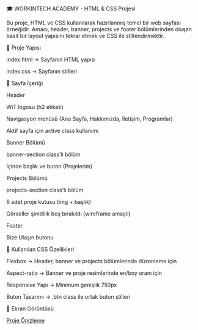 🎓 WORKINTECH ACADEMY - HTML & CSS Projesi

Bu proje, HTML ve CSS kullanılarak hazırlanmış temel bir web sayfası örneğidir.
Amacı, header, banner, projects ve footer bölümlerinden oluşan basit bir layout yapısını tekrar etmek ve CSS ile stillendirmektir.

📂 Proje Yapısı

index.html → Sayfanın HTML yapısı

index.css → Sayfanın stilleri

🚀 Sayfa İçeriği

Header

WiT logosu (h2 etiketi)

Navigasyon menüsü (Ana Sayfa, Hakkımızda, İletişim, Programlar)

Aktif sayfa için active class kullanımı

Banner Bölümü

banner-section class’lı bölüm

İçinde başlık ve buton (Projelerim)

Projects Bölümü

projects-section class’lı bölüm

6 adet proje kutusu (img + başlık)

Görseller şimdilik boş bırakıldı (wireframe amaçlı)

Footer

Bize Ulaşın butonu

🎨 Kullanılan CSS Özellikleri

Flexbox → Header, banner ve projects bölümlerinde düzenleme için

Aspect-ratio → Banner ve proje resimlerinde en/boy oranı için

Responsive Yapı → Minimum genişlik 750px

Buton Tasarımı → .btn class ile ortak buton stilleri

📸 Ekran Görüntüsü

[Proje Önizleme](design/wireframe.png)